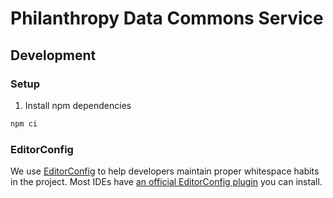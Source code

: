 # Philanthropy Data Commons Service

## Development

### Setup

1. Install npm dependencies

  ```bash
  npm ci
  ```

### EditorConfig

We use [EditorConfig](https://editorconfig.org/) to help developers maintain proper whitespace habits in the project.  Most IDEs have [an official EditorConfig plugin](https://editorconfig.org/#download) you can install.
